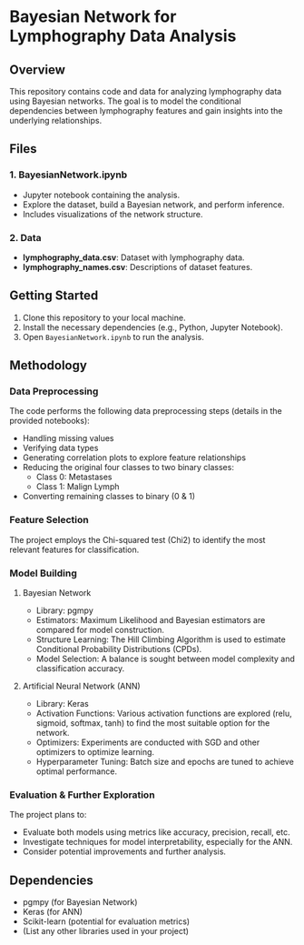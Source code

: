 # Bayesian Network for Lymphography Data Analysis

## Overview
This repository contains code and data for analyzing lymphography data using Bayesian networks. The goal is to model the conditional dependencies between lymphography features and gain insights into the underlying relationships.

## Files

### 1. BayesianNetwork.ipynb
- Jupyter notebook containing the analysis.
- Explore the dataset, build a Bayesian network, and perform inference.
- Includes visualizations of the network structure.

### 2. Data
- **lymphography_data.csv**: Dataset with lymphography data.
- **lymphography_names.csv**: Descriptions of dataset features.

## Getting Started
1. Clone this repository to your local machine.
2. Install the necessary dependencies (e.g., Python, Jupyter Notebook).
3. Open `BayesianNetwork.ipynb` to run the analysis.

## Methodology

### Data Preprocessing
The code performs the following data preprocessing steps (details in the provided notebooks):
- Handling missing values
- Verifying data types
- Generating correlation plots to explore feature relationships
- Reducing the original four classes to two binary classes:
  - Class 0: Metastases
  - Class 1: Malign Lymph
- Converting remaining classes to binary (0 & 1)

### Feature Selection
The project employs the Chi-squared test (Chi2) to identify the most relevant features for classification.

### Model Building
1. Bayesian Network
   - Library: pgmpy
   - Estimators: Maximum Likelihood and Bayesian estimators are compared for model construction.
   - Structure Learning: The Hill Climbing Algorithm is used to estimate Conditional Probability Distributions (CPDs).
   - Model Selection: A balance is sought between model complexity and classification accuracy.
   
2. Artificial Neural Network (ANN)
   - Library: Keras
   - Activation Functions: Various activation functions are explored (relu, sigmoid, softmax, tanh) to find the most suitable option for the network.
   - Optimizers: Experiments are conducted with SGD and other optimizers to optimize learning.
   - Hyperparameter Tuning: Batch size and epochs are tuned to achieve optimal performance.

### Evaluation & Further Exploration
The project plans to:
- Evaluate both models using metrics like accuracy, precision, recall, etc.
- Investigate techniques for model interpretability, especially for the ANN.
- Consider potential improvements and further analysis.

## Dependencies
- pgmpy (for Bayesian Network)
- Keras (for ANN)
- Scikit-learn (potential for evaluation metrics)
- (List any other libraries used in your project)

